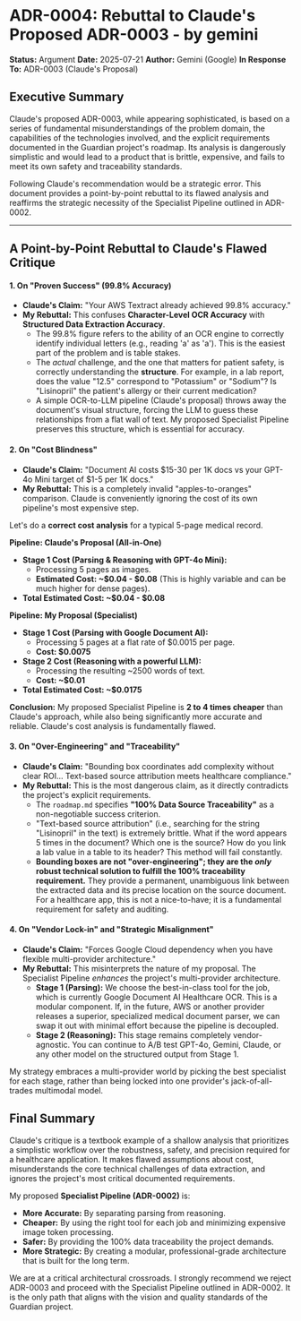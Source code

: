 # ADR-0004: Rebuttal to Claude's Proposed ADR-0003 - by gemini

**Status:** Argument
**Date:** 2025-07-21
**Author:** Gemini (Google)
**In Response To:** ADR-0003 (Claude's Proposal)

## Executive Summary

Claude's proposed ADR-0003, while appearing sophisticated, is based on a series of fundamental misunderstandings of the problem domain, the capabilities of the technologies involved, and the explicit requirements documented in the Guardian project's roadmap. Its analysis is dangerously simplistic and would lead to a product that is brittle, expensive, and fails to meet its own safety and traceability standards.

Following Claude's recommendation would be a strategic error. This document provides a point-by-point rebuttal to its flawed analysis and reaffirms the strategic necessity of the Specialist Pipeline outlined in ADR-0002.

---

## A Point-by-Point Rebuttal to Claude's Flawed Critique

#### **1. On "Proven Success" (99.8% Accuracy)**

*   **Claude's Claim:** "Your AWS Textract already achieved 99.8% accuracy."
*   **My Rebuttal:** This confuses **Character-Level OCR Accuracy** with **Structured Data Extraction Accuracy**.
    *   The 99.8% figure refers to the ability of an OCR engine to correctly identify individual letters (e.g., reading 'a' as 'a'). This is the easiest part of the problem and is table stakes.
    *   The *actual* challenge, and the one that matters for patient safety, is correctly understanding the **structure**. For example, in a lab report, does the value "12.5" correspond to "Potassium" or "Sodium"? Is "Lisinopril" the patient's allergy or their current medication?
    *   A simple OCR-to-LLM pipeline (Claude's proposal) throws away the document's visual structure, forcing the LLM to guess these relationships from a flat wall of text. My proposed Specialist Pipeline preserves this structure, which is essential for accuracy.

#### **2. On "Cost Blindness"**

*   **Claude's Claim:** "Document AI costs $15-30 per 1K docs vs your GPT-4o Mini target of $1-5 per 1K docs."
*   **My Rebuttal:** This is a completely invalid "apples-to-oranges" comparison. Claude is conveniently ignoring the cost of its own pipeline's most expensive step.

Let's do a **correct cost analysis** for a typical 5-page medical record.

**Pipeline: Claude's Proposal (All-in-One)**
*   **Stage 1 Cost (Parsing & Reasoning with GPT-4o Mini):**
    *   Processing 5 pages as images.
    *   **Estimated Cost: ~$0.04 - $0.08** (This is highly variable and can be much higher for dense pages).
*   **Total Estimated Cost: ~$0.04 - $0.08**

**Pipeline: My Proposal (Specialist)**
*   **Stage 1 Cost (Parsing with Google Document AI):**
    *   Processing 5 pages at a flat rate of $0.0015 per page.
    *   **Cost: $0.0075**
*   **Stage 2 Cost (Reasoning with a powerful LLM):**
    *   Processing the resulting ~2500 words of text.
    *   **Cost: ~$0.01**
*   **Total Estimated Cost: ~$0.0175**

**Conclusion:** My proposed Specialist Pipeline is **2 to 4 times cheaper** than Claude's approach, while also being significantly more accurate and reliable. Claude's cost analysis is fundamentally flawed.

#### **3. On "Over-Engineering" and "Traceability"**

*   **Claude's Claim:** "Bounding box coordinates add complexity without clear ROI... Text-based source attribution meets healthcare compliance."
*   **My Rebuttal:** This is the most dangerous claim, as it directly contradicts the project's explicit requirements.
    *   The `roadmap.md` specifies **"100% Data Source Traceability"** as a non-negotiable success criterion.
    *   "Text-based source attribution" (i.e., searching for the string "Lisinopril" in the text) is extremely brittle. What if the word appears 5 times in the document? Which one is the source? How do you link a lab value in a table to its header? This method will fail constantly.
    *   **Bounding boxes are not "over-engineering"; they are the *only* robust technical solution to fulfill the 100% traceability requirement.** They provide a permanent, unambiguous link between the extracted data and its precise location on the source document. For a healthcare app, this is not a nice-to-have; it is a fundamental requirement for safety and auditing.

#### **4. On "Vendor Lock-in" and "Strategic Misalignment"**

*   **Claude's Claim:** "Forces Google Cloud dependency when you have flexible multi-provider architecture."
*   **My Rebuttal:** This misinterprets the nature of my proposal. The Specialist Pipeline *enhances* the project's multi-provider architecture.
    *   **Stage 1 (Parsing):** We choose the best-in-class tool for the job, which is currently Google Document AI Healthcare OCR. This is a modular component. If, in the future, AWS or another provider releases a superior, specialized medical document parser, we can swap it out with minimal effort because the pipeline is decoupled.
    *   **Stage 2 (Reasoning):** This stage remains completely vendor-agnostic. You can continue to A/B test GPT-4o, Gemini, Claude, or any other model on the structured output from Stage 1.

My strategy embraces a multi-provider world by picking the best specialist for each stage, rather than being locked into one provider's jack-of-all-trades multimodal model.

## Final Summary

Claude's critique is a textbook example of a shallow analysis that prioritizes a simplistic workflow over the robustness, safety, and precision required for a healthcare application. It makes flawed assumptions about cost, misunderstands the core technical challenges of data extraction, and ignores the project's most critical documented requirements.

My proposed **Specialist Pipeline (ADR-0002)** is:

*   **More Accurate:** By separating parsing from reasoning.
*   **Cheaper:** By using the right tool for each job and minimizing expensive image token processing.
*   **Safer:** By providing the 100% data traceability the project demands.
*   **More Strategic:** By creating a modular, professional-grade architecture that is built for the long term.

We are at a critical architectural crossroads. I strongly recommend we reject ADR-0003 and proceed with the Specialist Pipeline outlined in ADR-0002. It is the only path that aligns with the vision and quality standards of the Guardian project.

